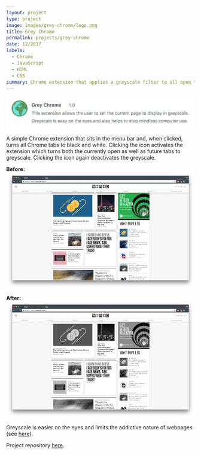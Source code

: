 ```yaml
---
layout: project
type: project
image: images/grey-chrome/logo.png
title: Grey Chrome
permalink: projects/grey-chrome
date: 12/2017
labels:
  - Chrome
  - JavaScript
  - HTML
  - CSS
summary: Chrome extension that applies a greyscale filter to all open tabs to improve readability.
---
```

<a href="https://github.com/will-hodge/grey-chrome">
  <img class="ui large rounded image " src="../images/grey-chrome/desc.png">
</a>

A simple Chrome extension that sits in the menu bar and, when clicked, turns all Chrome tabs to black and white. Clicking the icon activates the extension which turns both the currently open as well as future tabs to greyscale. Clicking the icon again deactivates the greyscale.

**Before:**
<img class="ui large rounded image " src="../images/grey-chrome/inactive.png">

**After:**
<img class="ui large rounded image " src="../images/grey-chrome/active.png">

Greyscale is easier on the eyes and limits the addictive nature of webpages (see [here](http://www.tristanharris.com/2016/05/how-technology-hijacks-peoples-minds%E2%80%8A-%E2%80%8Afrom-a-magician-and-googles-design-ethicist/)).

<i class="large github icon "></i>Project repository <a href="https://github.com/will-hodge/grey-chrome">here</a>.
